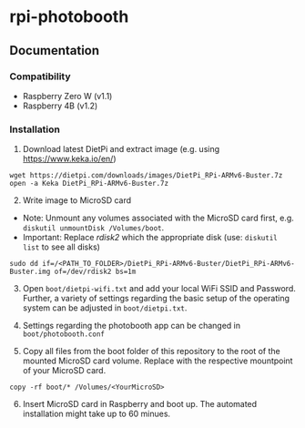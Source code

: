 # rpi-photobooth

## Documentation

### Compatibility
- Raspberry Zero W (v1.1)
- Raspberry 4B (v1.2)

### Installation

1. Download latest DietPi and extract image (e.g. using https://www.keka.io/en/) 

```
wget https://dietpi.com/downloads/images/DietPi_RPi-ARMv6-Buster.7z
open -a Keka DietPi_RPi-ARMv6-Buster.7z
```

2. Write image to MicroSD card

- Note: Unmount any volumes associated with the MicroSD card first, e.g. `diskutil unmountDisk /Volumes/boot`.
- Important: Replace *rdisk2* which the appropriate disk (use: `diskutil list` to see all disks)
```
sudo dd if=/<PATH_TO_FOLDER>/DietPi_RPi-ARMv6-Buster/DietPi_RPi-ARMv6-Buster.img of=/dev/rdisk2 bs=1m
```

3. Open `boot/dietpi-wifi.txt` and add your local WiFi SSID and Password. Further, a variety of settings regarding the basic setup of the operating system can be adjusted in `boot/dietpi.txt`.

4. Settings regarding the photobooth app can be changed in `boot/photobooth.conf`

5. Copy all files from the boot folder of this repository to the root of the mounted MicroSD card volume. Replace <YourMicroSD> with the respective mountpoint of your MicroSD card.

```
copy -rf boot/* /Volumes/<YourMicroSD>
```

6. Insert MicroSD card in Raspberry and boot up. The automated installation might take up to 60 minues.
